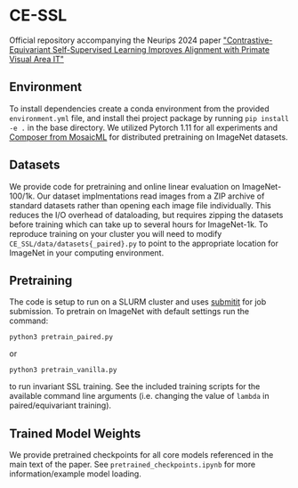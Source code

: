 # CE-SSL

Official repository accompanying the Neurips 2024 paper ["Contrastive-Equivariant Self-Supervised Learning
Improves Alignment with Primate Visual Area IT"](https://proceedings.neurips.cc/paper_files/paper/2024/file/ae28c7bc9414ffd8ffd2b3d454e6ef3e-Paper-Conference.pdf)


## Environment
To install dependencies create a conda environment from the provided `environment.yml` file, and install thei project package by running `pip install -e .` in the base directory.
We utilized Pytorch 1.11 for all experiments and [Composer from MosaicML](https://docs.mosaicml.com/projects/composer/en/stable/index.html) for distributed pretraining on ImageNet datasets.

## Datasets
We provide code for pretraining and online linear evaluation on ImageNet-100/1k.
Our dataset implmentations read images from a ZIP archive of standard datasets rather than opening each image file individually. 
This reduces the I/O overhead of dataloading, but requires zipping the datasets before training which can take up to several hours for ImageNet-1k.
To reproduce training on your cluster you will need to modify `CE_SSL/data/datasets{_paired}.py` to point to the appropriate location for ImageNet in your computing environment. 


## Pretraining
The code is setup to run on a SLURM cluster and uses [submitit](https://github.com/facebookincubator/submitit) for job submission.
To pretrain on ImageNet with default settings run the command:  
```
python3 pretrain_paired.py
```

or 

```
python3 pretrain_vanilla.py
```

to run invariant SSL training. 
See the included training scripts for the available command line arguments (i.e. changing the value of `lambda` in paired/equivariant training).

## Trained Model Weights
We provide pretrained checkpoints for all core models referenced in the main text of the paper. 
See `pretrained_checkpoints.ipynb` for more information/example model loading.
